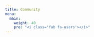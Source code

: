 ```yaml
---
title: Community
menu:
  main:
    weight: 40
    pre: "<i class='fab fa-users'></i>"
---
```


<!--add blocks of content here to add more sections to the community page -->

